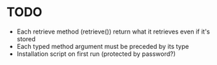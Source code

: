 # TODO

- Each retrieve method (retrieve<Something>()) return what it retrieves even if it's stored
- Each typed method argument must be preceded by its type
- Installation script on first run (protected by password?)
